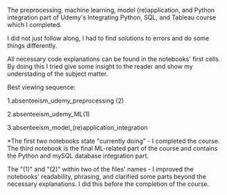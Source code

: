 
The preprocessing, machine learning, model (re)application, and Python integration part of Udemy's Integrating Python, SQL, and Tableau course which I completed. 

I did not just follow along, I had to find solutions to errors and do some things differently.

All necessary code explanations can be found in the notebooks' first cells. By doing this I tried give some insight to the reader and show my understading of the subject matter.

Best viewing sequence:

1.absenteeism_udemy_preprocessing (2)

2.absenteeism_udemy_ML(1)

3.absenteeism_model_(re)application_integration

*The first two notebooks state "currently doing" - I completed the course. 
The third notebook is the final ML-related part of the course and contains the Python and mySQL database integration part.

The "(1)" and "(2)" within two of the files' names - I improved the notebooks' readability, phrasing, and clarified some parts beyond the necessary explanations. I did this before the completion of the course.
